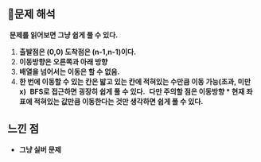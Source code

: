 ## **🔎문제 해석**
​
**문제를 읽어보면 그냥 쉽게 풀 수 있다.**
​
1.  **출발점은 (0,0) 도착점은 (n-1,n-1)이다.**
2.  **이동방향은 오른쪽과 아래 방향**
3.  **배열을 넘어서는 이동은 할 수 없음.**
4.  **한 번에 이동할 수 있는 칸은 밟고 있는 칸에 적혀있는 수만큼 이동 가능(초과, 미만 x)** 
​
**BFS로 접근하면 굉장히 쉽게 풀 수 있다.** 
​
**다만 주의할 점은 이동방향 \* 현재 좌표에 적혀있는 값만큼 이동한다는 것만 생각하면 쉽게 풀 수 있다.**

## **느낀 점**
-   **그냥 실버 문제**
